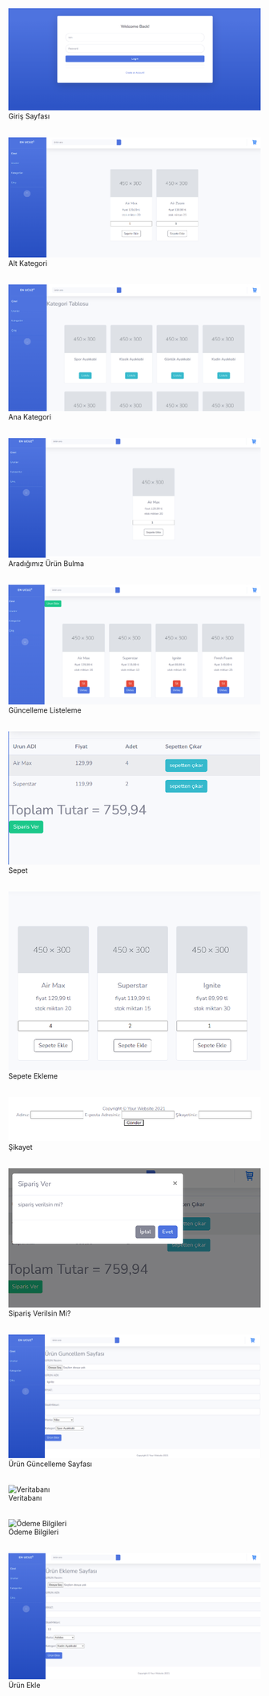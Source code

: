 
 
  <div class="image-container">
    <img src="https://github.com/yusufKemalPinarci/EnUcuzUrunBul/blob/master/proje%20resimleri/giris.png" alt="Giriş" />
    <figcaption>Giriş Sayfası</figcaption>
  </div>
  <br>
  <br>
 
 <div class="image-container">
    <img src="https://github.com/yusufKemalPinarci/EnUcuzUrunBul/blob/master/proje%20resimleri/alt%20kategori.png" alt="Alt Kategori" />
    <figcaption>Alt Kategori</figcaption>
  </div>

  <br>
  <br>
  <div class="image-container">
    <img src="https://github.com/yusufKemalPinarci/EnUcuzUrunBul/blob/master/proje%20resimleri/ana%20kategori.png" alt="Ana Kategori" />
    <figcaption>Ana Kategori</figcaption>
  </div>

<br>
  <br>


  <div class="image-container">
    <img src="https://github.com/yusufKemalPinarci/EnUcuzUrunBul/blob/master/proje%20resimleri/arad%C4%B1%C4%9F%C4%B1m%C4%B1z%20%C3%BCr%C3%BCn%20bulma.png" alt="Aradığımız Ürün Bulma" />
    <figcaption>Aradığımız Ürün Bulma</figcaption>
  </div>
  <br>
  <br>
 




  <div class="image-container">
    <img src="https://github.com/yusufKemalPinarci/EnUcuzUrunBul/blob/master/proje%20resimleri/guncelleme%20listeleme.png" alt="Güncelleme Listeleme" />
    <figcaption>Güncelleme Listeleme</figcaption>
  </div>
  <br>
  <br>
  <div class="image-container">
    <img src="https://github.com/yusufKemalPinarci/EnUcuzUrunBul/blob/master/proje%20resimleri/sepet.png" alt="Sepet" />
    <figcaption>Sepet</figcaption>
  </div>

<br>
  <br>


  <div class="image-container">
    <img src="https://github.com/yusufKemalPinarci/EnUcuzUrunBul/blob/master/proje%20resimleri/sepete%20ekleme.png" alt="Sepete Ekleme" />
    <figcaption>Sepete Ekleme</figcaption>
  </div>
  <br>
  <br>
  <div class="image-container">
    <img src="https://github.com/yusufKemalPinarci/EnUcuzUrunBul/blob/master/proje%20resimleri/sikayet.png" alt="Şikayet Alt Menü" />
    <figcaption>Şikayet</figcaption>
  </div>

<br>
  <br>


  <div class="image-container">
    <img src="https://github.com/yusufKemalPinarci/EnUcuzUrunBul/blob/master/proje%20resimleri/siparis%20verilsin%20mi.png" alt="    Sipariş Verilsin Mi?" />
    <figcaption>Sipariş Verilsin Mi?</figcaption>
  </div>
  <br>
  <br>
  <div class="image-container">
    <img src="https://github.com/yusufKemalPinarci/EnUcuzUrunBul/blob/master/proje%20resimleri/urun%20guncelleme%20sayfas%C4%B1.png" alt="Ürün Güncelleme Sayfası" />
    <figcaption>Ürün Güncelleme Sayfası</figcaption>
  </div>

<br>
  <br>


  <div class="image-container">
    <img src="https://github.com/yusufKemalPinarci/EnUcuzUrunBul/blob/master/proje%20resimleri/veritaban%C4%B1.png" alt="Veritabanı" />
    <figcaption>Veritabanı</figcaption>
  </div>
  <br>
  <br>
  <div class="image-container">
    <img src="https://github.com/yusufKemalPinarci/EnUcuzUrunBul/blob/master/proje%20resimleri/%C3%B6deme%20bilgileri.png" alt="Ödeme Bilgileri" />
    <figcaption>Ödeme Bilgileri</figcaption>
  </div>

<br>
  <br>


  <div class="image-container">
    <img src="https://github.com/yusufKemalPinarci/EnUcuzUrunBul/blob/master/proje%20resimleri/%C3%BCr%C3%BCn%20ekle.png" alt="Ürün Ekle" />
    <figcaption>Ürün Ekle</figcaption>
  </div>

